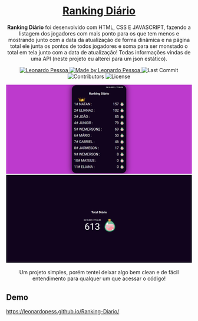 <h1 align="center">
  <a href="https://leonardopess.github.io/Ranking-Diario/">
    Ranking Diário
  </a>
</h1>

<p align="center"><b>Ranking Diário</b> foi desenvolvido com HTML, CSS E JAVASCRIPT, fazendo a listagem dos jogadores com mais ponto para os que tem menos e mostrando junto com a data da atualização de forma dinâmica e na página total ele junta os pontos de todos jogadores e soma para ser monstado o total em tela junto com a data de atualização! Todas informações vindas de uma API (neste projeto eu alterei para um json estático).</p>

<p align="center">
   <a href="https://www.linkedin.com/in/leonardo-pessoa-5733121b5/">
      <img alt="Leonardo Pessoa" src="https://img.shields.io/badge/-Leonardo Pessoa-4e5acf?style=flat&logo=Linkedin&logoColor=white" />
   </a>
  
  <a href="https://github.com/csorlandi">
    <img alt="Made by Leonardo Pessoa" src="https://img.shields.io/badge/made%20by-Leonardo%20Pessoa-5965e0">
  </a>

  <img alt="Last Commit" src="https://img.shields.io/github/last-commit/LeonardoPess/Ranking-Diario?color=rgb(89,101,224)%22">

  <img alt="Contributors" src="https://img.shields.io/github/contributors/LeonardoPess/Ranking-Diario?color=rgb(89,101,224)">

  <img alt="License" src="https://img.shields.io/badge/license-MIT-%2304D361?color=rgb(89,101,224)">
</p>

<p align="center">
  <img src="ranking.png">
  <img src="total.png">
</p>

<p align="center">Um projeto simples, porém tentei deixar algo bem clean e de fácil entendimento para qualquer um que acessar o código!</p>

## Demo
https://leonardopess.github.io/Ranking-Diario/
